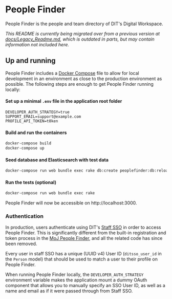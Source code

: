 # People Finder

People Finder is the people and team directory of DIT's Digital Workspace.

_This README is currently being migrated over from a previous version at
[docs/Legacy_Readme.md](docs/docs/Legacy_Readme.md), which is outdated in parts, but may contain
information not included here._

## Up and running

People Finder includes a [Docker Compose](https://docs.docker.com/compose/) file to allow for local
development in an environment as close to the production environment as possible. The following
steps are enough to get People Finder running locally:

#### Set up a minimal `.env` file in the application root folder
```dosini
DEVELOPER_AUTH_STRATEGY=true
SUPPORT_EMAIL=support@example.com
PROFILE_API_TOKEN=t0ken
```

#### Build and run the containers
```bash
docker-compose build
docker-compose up
```

#### Seed database and Elasticsearch with test data
```bash
docker-compose run web bundle exec rake db:create peoplefinder:db:reload
```

#### Run the tests (optional)
```bash
docker-compose run web bundle exec rake
```

People Finder will now be accessible on http://localhost:3000.

### Authentication

In production, users authenticate using DIT's [Staff SSO](https://github.com/uktrade/staff-sso)
in order to access People Finder. This is significantly different from the built-in registration
and token process in the [MoJ People Finder](https://github.com/ministryofjustice/peoplefinder),
and all the related code has since been removed.

Every user in staff SSO has a unique (UUID v4) User ID (`ditsso_user_id` in the `Person` model)
that should be used to match a user to their profile on People Finder.

When running People Finder locally, the `DEVELOPER_AUTH_STRATEGY` environment variable makes
the application mount a dummy OAuth component that allows you to manually specify an SSO User
ID, as well as a name and email as if it were passed through from Staff SSO.
